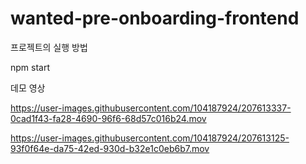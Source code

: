 # wanted-pre-onboarding-frontend


프로젝트의 실행 방법


npm start


데모 영상


https://user-images.githubusercontent.com/104187924/207613337-0cad1f43-fa28-4690-96f6-68d57c016b24.mov


https://user-images.githubusercontent.com/104187924/207613125-93f0f64e-da75-42ed-930d-b32e1c0eb6b7.mov

